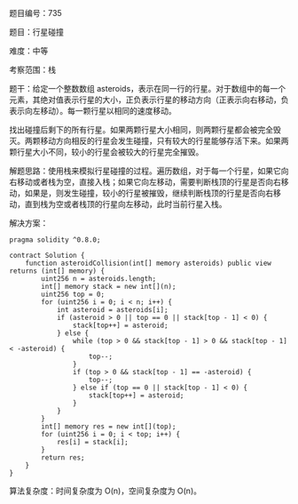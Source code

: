 题目编号：735

题目：行星碰撞

难度：中等

考察范围：栈

题干：给定一个整数数组 asteroids，表示在同一行的行星。对于数组中的每一个元素，其绝对值表示行星的大小，正负表示行星的移动方向（正表示向右移动，负表示向左移动）。每一颗行星以相同的速度移动。

找出碰撞后剩下的所有行星。如果两颗行星大小相同，则两颗行星都会被完全毁灭。两颗移动方向相反的行星会发生碰撞，只有较大的行星能够存活下来。如果两颗行星大小不同，较小的行星会被较大的行星完全摧毁。

解题思路：使用栈来模拟行星碰撞的过程。遍历数组，对于每一个行星，如果它向右移动或者栈为空，直接入栈；如果它向左移动，需要判断栈顶的行星是否向右移动，如果是，则发生碰撞，较小的行星被摧毁，继续判断栈顶的行星是否向右移动，直到栈为空或者栈顶的行星向左移动，此时当前行星入栈。

解决方案：

```solidity
pragma solidity ^0.8.0;

contract Solution {
    function asteroidCollision(int[] memory asteroids) public view returns (int[] memory) {
        uint256 n = asteroids.length;
        int[] memory stack = new int[](n);
        uint256 top = 0;
        for (uint256 i = 0; i < n; i++) {
            int asteroid = asteroids[i];
            if (asteroid > 0 || top == 0 || stack[top - 1] < 0) {
                stack[top++] = asteroid;
            } else {
                while (top > 0 && stack[top - 1] > 0 && stack[top - 1] < -asteroid) {
                    top--;
                }
                if (top > 0 && stack[top - 1] == -asteroid) {
                    top--;
                } else if (top == 0 || stack[top - 1] < 0) {
                    stack[top++] = asteroid;
                }
            }
        }
        int[] memory res = new int[](top);
        for (uint256 i = 0; i < top; i++) {
            res[i] = stack[i];
        }
        return res;
    }
}
```

算法复杂度：时间复杂度为 O(n)，空间复杂度为 O(n)。